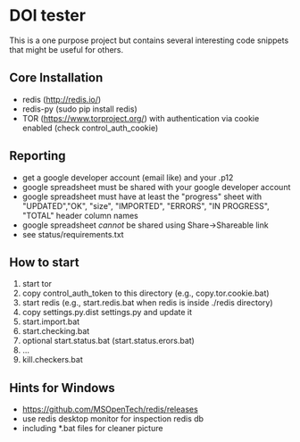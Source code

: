 # DOI tester

This is a one purpose project but contains several interesting code snippets that might be useful for others.


## Core Installation
* redis (http://redis.io/)
* redis-py (sudo pip install redis)
* TOR (https://www.torproject.org/) with authentication via cookie enabled (check control_auth_cookie)

## Reporting
* get a google developer account (email like) and your .p12
* google spreadsheet must be shared with your google developer account
* google spreadsheet must have at least the "progress" sheet with
"UPDATED","OK", "size", "IMPORTED", "ERRORS", "IN PROGRESS", "TOTAL" header column names
* google spreadsheet *cannot* be shared using Share->Shareable link
* see status/requirements.txt


## How to start
1. start tor
2. copy control_auth_token to this directory (e.g., copy.tor.cookie.bat)
3. start redis (e.g., start.redis.bat when redis is inside ./redis directory)
4. copy settings.py.dist settings.py and update it
5. start.import.bat
6. start.checking.bat
7. optional start.status.bat (start.status.erors.bat)
8. ...
9. kill.checkers.bat

## Hints for Windows
* https://github.com/MSOpenTech/redis/releases
* use redis desktop monitor for inspection redis db
* including *.bat files for cleaner picture
